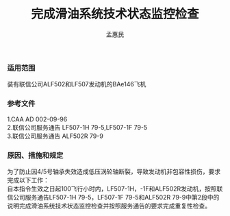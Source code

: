 ﻿---
amendno: 39-1737  
cadno: CAD1996-B146-07  
title: 完成滑油系统技术状态监控检查  
publishdate: 1996-10-14  
effdate: 1996-10-21  
acmodels: ["B146"]  
tags: []  
engs: ["ALF502","LF507"]  
pns: []  
mfrs: ["英宇航","联信公司"]  
admins: 民航总局  
author: 孟惠民  
---
  
### 适用范围  
装有联信公司ALF502和LF507发动机的BAe146飞机  
  
<!--more-->  
### 参考文件  
  1.CAA AD 002-09-96  
  2.联信公司服务通告 LF507-1H 79-5,LF507-1F 79-5  
  3.联信公司服务通告 ALF502R 79-9  
  
### 原因、措施和规定  

  为了防止因4/5号轴承失效造成低压涡轮轴断裂，导致发动机非包容性损伤，要求完成以下工作：  
  自本指令生效之日起100飞行小时内，LF507-1H，-1F和ALF502R发动机，按照联信公司服务通告LF507-1H 79-5，LF507-1F 79-5和ALF502R 79-9中第2段中的说明完成滑油系统技术状态监控检查并按照服务通告的要求完成重复性检查。  
